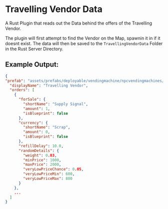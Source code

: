 # Travelling Vendor Data

A Rust Plugin that reads out the Data behind the offers of the Travelling Vendor.

The plugin will first attempt to find the Vendor on the Map, spawnin it in if it doesnt exist.
The data will then be saved to the `TravellingVendorData` Folder in the Rust Server Directory.

## Example Output:
```json
{
"prefab": "assets/prefabs/deployable/vendingmachine/npcvendingmachines/npcvendingmachine_travellingvendor.prefab",
  "displayName": "Travelling Vendor",
  "orders": [
    {
      "forSale": {
        "shortName": "Supply Signal",
        "amount": 1,
        "isBlueprint": false
      },
      "currency": {
        "shortName": "Scrap",
        "amount": 0,
        "isBlueprint": false
      },
      "refillDelay": 10.0,
      "randomDetails": {
        "weight": 0.03,
        "minPrice": 1000,
        "maxPrice": 2000,
        "veryLowPriceChance": 0.05,
        "veryLowPriceMin": 600,
        "veryLowPriceMax": 800
      }
    },
    ...
  ]
}
```
